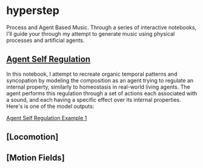 # hyperstep

Process and Agent Based Music.
Through a series of interactive notebooks, I'll guide your through my attempt to generate music using physical processes and artificial agents.
## [Agent Self Regulation](https://github.com/a-sumo/hyperstep/blob/main/agent_self_regulation.ipynb)
  In this notebook, I attempt to recreate organic temporal patterns and syncopation by modeling the composition as an agent trying to regulate an internal property, similarly to homeostasis in real-world living agents. The agent performs this regulation through a set of actions each associated with a sound, and each having a specific effect over its internal properties.
Here's is one of the model outputs:

 [Agent Self Regulation Example 1](https://user-images.githubusercontent.com/75185852/174502800-3452d939-b6da-4998-90c9-3c02c7bb5346.mp4)

## [Locomotion]

## [Motion Fields]
